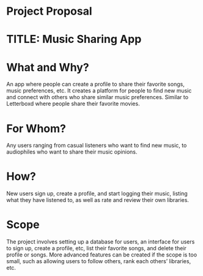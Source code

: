 # Project Proposal

# TITLE: Music Sharing App

# What and Why?

An app where people can create a profile to share their favorite songs, music preferences, etc. It creates a platform for people to find new music and connect with others who share similar music preferences. Similar to Letterboxd where people share their favorite movies.

# For Whom?

Any users ranging from casual listeners who want to find new music, to audiophiles who want to share their music opinions.

# How?

New users sign up, create a profile, and start logging their music, listing what they have listened to, as well as rate and review their own libraries.

# Scope

The project involves setting up a database for users, an interface for users to sign up, create a profile, etc, list their favorite songs, and delete their profile or songs. More advanced features can be created if the scope is too small, such as allowing users to follow others, rank each others’ libraries, etc.